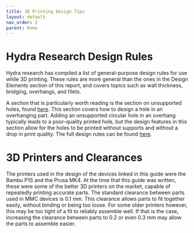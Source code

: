 ```yaml
---
title: 3D Printing Design Tips
layout: default
nav_order: 2
parent: Home
---
```


# Hydra Research Design Rules

Hydra research has compiled a list of general-purpose design rules for use while 3D printing. These rules are more general than the ones in the Design Elements section of this report, and covers topics such as wall thickness, bridging, overhangs, and filets. 

A section that is particularly worth reading is the section on unsupported holes, found [here](https://www.hydraresearch3d.com/design-rules#unsupported-holes). This section covers how to design a hole in an overhanging part. Adding an unsupported circular hole in an overhang typically leads to a poor-quality printed hole, but the design features in this section allow for the holes to be printed without supports and without a drop in print quality.
The full design rules can be found [here](https://www.hydraresearch3d.com/design-rules).

# 3D Printers and Clearances

The printers used in the design of the devices linked in this guide were the Bambu P1S and the Prusa MK4. At the time that this guide was written, these were some of the better 3D printers on the market, capable of repeatedly printing accurate parts. 
The standard clearance between parts used in MMC devices is 0.1 mm. This clearance allows parts to fit together easily, without binding or being too loose. For some older printers however, this may be too tight of a fit to reliably assemble well. If that is the case, increasing the clearance between parts to 0.2 or even 0.3 mm may allow the parts to assemble easier. 


